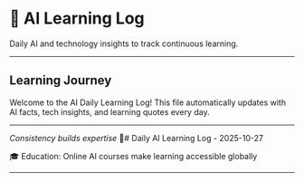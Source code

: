 # 🤖 AI Learning Log

Daily AI and technology insights to track continuous learning.

---

## Learning Journey

Welcome to the AI Daily Learning Log! This file automatically updates with AI facts, tech insights, and learning quotes every day.

---

*Consistency builds expertise* 🚀# Daily AI Learning Log - 2025-10-27

🎓 Education: Online AI courses make learning accessible globally

---


